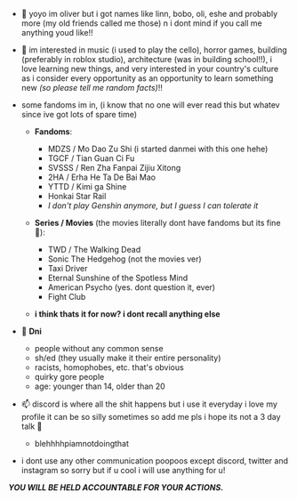- 👋 yoyo im oliver but i got names like linn, bobo, oli, eshe and probably more (my old friends called me those) n i dont mind if you call me anything youd like!!

- 👀 im interested in music (i used to play the cello), horror games, building (preferably in roblox studio), architecture (was in building school!!), i love learning new things, and very interested in your country's culture as i consider every opportunity as an opportunity to learn something new *(so please tell me random facts)*!!

- some fandoms im in, (i know that no one will ever read this but whatev since ive got lots of spare time) 
  - **Fandoms**:
    - MDZS / Mo Dao Zu Shi (i started danmei with this one hehe)
    - TGCF / Tian Guan Ci Fu
    - SVSSS / Ren Zha Fanpai Zijiu Xitong
    - 2HA / Erha He Ta De Bai Mao
    - YTTD / Kimi ga Shine
    - Honkai Star Rail
    - *I don't play Genshin anymore, but I guess I can tolerate it*
    
  - **Series / Movies** (the movies literally dont have fandoms but its fine :rofl:):
    - TWD / The Walking Dead
    - Sonic The Hedgehog (not the movies ver)
    - Taxi Driver
    - Eternal Sunshine of the Spotless Mind
    - American Psycho (yes. dont question it, ever)
    - Fight Club
  - **i think thats it for now? i dont recall anything else**

- 💞️ **Dni**
  - people without any common sense
  - sh/ed (they usually make it their entire personality)
  - racists, homophobes, etc. that's obvious
  - quirky gore people
  - age: younger than 14, older than 20

- 📫 discord is where all the shit happens but i use it everyday i love my profile it can be so silly sometimes so add me pls i hope its not a 3 day talk :pray: 
     - blehhhhpiamnotdoingthat
- i dont use any other communication poopoos except discord, twitter and instagram so sorry but if u cool i will use anything for u!


***YOU WILL BE HELD ACCOUNTABLE FOR YOUR ACTIONS.***
<!---
oliveaar/oliveaar is a ✨ special ✨ repository because its `README.md` (this file) appears on your GitHub profile.
You can click the Preview link to take a look at your changes.
--->
